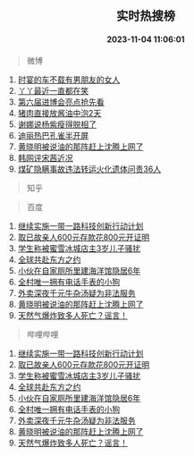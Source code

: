 <div align="center"><h2>实时热搜榜</h2><h4>2023-11-04 11:06:01</h4></div>

> 微博  

1. [时宴的车不载有男朋友的女人](https://s.weibo.com/weibo?q=%23%E6%97%B6%E5%AE%B4%E7%9A%84%E8%BD%A6%E4%B8%8D%E8%BD%BD%E6%9C%89%E7%94%B7%E6%9C%8B%E5%8F%8B%E7%9A%84%E5%A5%B3%E4%BA%BA%23&t=31&band_rank=1&Refer=top)<br />
2. [丫丫最近一直都在笑](https://s.weibo.com/weibo?q=%23%E4%B8%AB%E4%B8%AB%E6%9C%80%E8%BF%91%E4%B8%80%E7%9B%B4%E9%83%BD%E5%9C%A8%E7%AC%91%23&t=31&band_rank=2&Refer=top)<br />
3. [第六届进博会亮点抢先看](https://s.weibo.com/weibo?q=%23%E7%AC%AC%E5%85%AD%E5%B1%8A%E8%BF%9B%E5%8D%9A%E4%BC%9A%E4%BA%AE%E7%82%B9%E6%8A%A2%E5%85%88%E7%9C%8B%23&t=31&band_rank=3&Refer=top)<br />
4. [猪肉直接放酱油中泡2天](https://s.weibo.com/weibo?q=%E7%8C%AA%E8%82%89%E7%9B%B4%E6%8E%A5%E6%94%BE%E9%85%B1%E6%B2%B9%E4%B8%AD%E6%B3%A12%E5%A4%A9&t=31&band_rank=4&Refer=top)<br />
5. [谢娜说杨紫瘦得脱相了](https://s.weibo.com/weibo?q=%23%E8%B0%A2%E5%A8%9C%E8%AF%B4%E6%9D%A8%E7%B4%AB%E7%98%A6%E5%BE%97%E8%84%B1%E7%9B%B8%E4%BA%86%23&t=31&band_rank=5&Refer=top)<br />
6. [迪丽热巴孔雀半开屏](https://s.weibo.com/weibo?q=%23%E8%BF%AA%E4%B8%BD%E7%83%AD%E5%B7%B4%E5%AD%94%E9%9B%80%E5%8D%8A%E5%BC%80%E5%B1%8F%23&t=31&band_rank=6&Refer=top)<br />
7. [黄晓明被说油的那阵赶上沈腾上网了](https://s.weibo.com/weibo?q=%23%E9%BB%84%E6%99%93%E6%98%8E%E8%A2%AB%E8%AF%B4%E6%B2%B9%E7%9A%84%E9%82%A3%E9%98%B5%E8%B5%B6%E4%B8%8A%E6%B2%88%E8%85%BE%E4%B8%8A%E7%BD%91%E4%BA%86%23&t=31&band_rank=7&Refer=top)<br />
8. [韩网评宋茜近况](https://s.weibo.com/weibo?q=%23%E9%9F%A9%E7%BD%91%E8%AF%84%E5%AE%8B%E8%8C%9C%E8%BF%91%E5%86%B5%23&t=31&band_rank=8&Refer=top)<br />
9. [煤矿隐瞒事故违法转运火化遗体问责36人](https://s.weibo.com/weibo?q=%23%E7%85%A4%E7%9F%BF%E9%9A%90%E7%9E%92%E4%BA%8B%E6%95%85%E8%BF%9D%E6%B3%95%E8%BD%AC%E8%BF%90%E7%81%AB%E5%8C%96%E9%81%97%E4%BD%93%E9%97%AE%E8%B4%A336%E4%BA%BA%23&t=31&band_rank=9&Refer=top)<br />

> 知乎  


> 百度  

1. [继续实施一带一路科技创新行动计划](https://www.baidu.com/s?wd=%E7%BB%A7%E7%BB%AD%E5%AE%9E%E6%96%BD%E4%B8%80%E5%B8%A6%E4%B8%80%E8%B7%AF%E7%A7%91%E6%8A%80%E5%88%9B%E6%96%B0%E8%A1%8C%E5%8A%A8%E8%AE%A1%E5%88%92&sa=fyb_news&rsv_dl=fyb_news)<br />
2. [取已故亲人600元存款花800元开证明](https://www.baidu.com/s?wd=%E5%8F%96%E5%B7%B2%E6%95%85%E4%BA%B2%E4%BA%BA600%E5%85%83%E5%AD%98%E6%AC%BE%E8%8A%B1800%E5%85%83%E5%BC%80%E8%AF%81%E6%98%8E&sa=fyb_news&rsv_dl=fyb_news)<br />
3. [学生称被蜜雪冰城店主3岁儿子骚扰](https://www.baidu.com/s?wd=%E5%AD%A6%E7%94%9F%E7%A7%B0%E8%A2%AB%E8%9C%9C%E9%9B%AA%E5%86%B0%E5%9F%8E%E5%BA%97%E4%B8%BB3%E5%B2%81%E5%84%BF%E5%AD%90%E9%AA%9A%E6%89%B0&sa=fyb_news&rsv_dl=fyb_news)<br />
4. [全球共赴东方之约](https://www.baidu.com/s?wd=%E5%85%A8%E7%90%83%E5%85%B1%E8%B5%B4%E4%B8%9C%E6%96%B9%E4%B9%8B%E7%BA%A6&sa=fyb_news&rsv_dl=fyb_news)<br />
5. [小伙在自家厕所里建海洋馆隐居6年](https://www.baidu.com/s?wd=%E5%B0%8F%E4%BC%99%E5%9C%A8%E8%87%AA%E5%AE%B6%E5%8E%95%E6%89%80%E9%87%8C%E5%BB%BA%E6%B5%B7%E6%B4%8B%E9%A6%86%E9%9A%90%E5%B1%856%E5%B9%B4&sa=fyb_news&rsv_dl=fyb_news)<br />
6. [全村唯一拥有电话手表的小狗](https://www.baidu.com/s?wd=%E5%85%A8%E6%9D%91%E5%94%AF%E4%B8%80%E6%8B%A5%E6%9C%89%E7%94%B5%E8%AF%9D%E6%89%8B%E8%A1%A8%E7%9A%84%E5%B0%8F%E7%8B%97&sa=fyb_news&rsv_dl=fyb_news)<br />
7. [外卖深夜千元牛杂汤疑为非法服务](https://www.baidu.com/s?wd=%E5%A4%96%E5%8D%96%E6%B7%B1%E5%A4%9C%E5%8D%83%E5%85%83%E7%89%9B%E6%9D%82%E6%B1%A4%E7%96%91%E4%B8%BA%E9%9D%9E%E6%B3%95%E6%9C%8D%E5%8A%A1&sa=fyb_news&rsv_dl=fyb_news)<br />
8. [黄晓明被说油的那阵赶上沈腾上网了](https://www.baidu.com/s?wd=%E9%BB%84%E6%99%93%E6%98%8E%E8%A2%AB%E8%AF%B4%E6%B2%B9%E7%9A%84%E9%82%A3%E9%98%B5%E8%B5%B6%E4%B8%8A%E6%B2%88%E8%85%BE%E4%B8%8A%E7%BD%91%E4%BA%86&sa=fyb_news&rsv_dl=fyb_news)<br />
9. [天然气爆炸致多人死亡？谣言！](https://www.baidu.com/s?wd=%E5%A4%A9%E7%84%B6%E6%B0%94%E7%88%86%E7%82%B8%E8%87%B4%E5%A4%9A%E4%BA%BA%E6%AD%BB%E4%BA%A1%EF%BC%9F%E8%B0%A3%E8%A8%80%EF%BC%81&sa=fyb_news&rsv_dl=fyb_news)<br />

> 哔哩哔哩  

1. [继续实施一带一路科技创新行动计划](https://www.baidu.com/s?wd=%E7%BB%A7%E7%BB%AD%E5%AE%9E%E6%96%BD%E4%B8%80%E5%B8%A6%E4%B8%80%E8%B7%AF%E7%A7%91%E6%8A%80%E5%88%9B%E6%96%B0%E8%A1%8C%E5%8A%A8%E8%AE%A1%E5%88%92&sa=fyb_news&rsv_dl=fyb_news)<br />
2. [取已故亲人600元存款花800元开证明](https://www.baidu.com/s?wd=%E5%8F%96%E5%B7%B2%E6%95%85%E4%BA%B2%E4%BA%BA600%E5%85%83%E5%AD%98%E6%AC%BE%E8%8A%B1800%E5%85%83%E5%BC%80%E8%AF%81%E6%98%8E&sa=fyb_news&rsv_dl=fyb_news)<br />
3. [学生称被蜜雪冰城店主3岁儿子骚扰](https://www.baidu.com/s?wd=%E5%AD%A6%E7%94%9F%E7%A7%B0%E8%A2%AB%E8%9C%9C%E9%9B%AA%E5%86%B0%E5%9F%8E%E5%BA%97%E4%B8%BB3%E5%B2%81%E5%84%BF%E5%AD%90%E9%AA%9A%E6%89%B0&sa=fyb_news&rsv_dl=fyb_news)<br />
4. [全球共赴东方之约](https://www.baidu.com/s?wd=%E5%85%A8%E7%90%83%E5%85%B1%E8%B5%B4%E4%B8%9C%E6%96%B9%E4%B9%8B%E7%BA%A6&sa=fyb_news&rsv_dl=fyb_news)<br />
5. [小伙在自家厕所里建海洋馆隐居6年](https://www.baidu.com/s?wd=%E5%B0%8F%E4%BC%99%E5%9C%A8%E8%87%AA%E5%AE%B6%E5%8E%95%E6%89%80%E9%87%8C%E5%BB%BA%E6%B5%B7%E6%B4%8B%E9%A6%86%E9%9A%90%E5%B1%856%E5%B9%B4&sa=fyb_news&rsv_dl=fyb_news)<br />
6. [全村唯一拥有电话手表的小狗](https://www.baidu.com/s?wd=%E5%85%A8%E6%9D%91%E5%94%AF%E4%B8%80%E6%8B%A5%E6%9C%89%E7%94%B5%E8%AF%9D%E6%89%8B%E8%A1%A8%E7%9A%84%E5%B0%8F%E7%8B%97&sa=fyb_news&rsv_dl=fyb_news)<br />
7. [外卖深夜千元牛杂汤疑为非法服务](https://www.baidu.com/s?wd=%E5%A4%96%E5%8D%96%E6%B7%B1%E5%A4%9C%E5%8D%83%E5%85%83%E7%89%9B%E6%9D%82%E6%B1%A4%E7%96%91%E4%B8%BA%E9%9D%9E%E6%B3%95%E6%9C%8D%E5%8A%A1&sa=fyb_news&rsv_dl=fyb_news)<br />
8. [黄晓明被说油的那阵赶上沈腾上网了](https://www.baidu.com/s?wd=%E9%BB%84%E6%99%93%E6%98%8E%E8%A2%AB%E8%AF%B4%E6%B2%B9%E7%9A%84%E9%82%A3%E9%98%B5%E8%B5%B6%E4%B8%8A%E6%B2%88%E8%85%BE%E4%B8%8A%E7%BD%91%E4%BA%86&sa=fyb_news&rsv_dl=fyb_news)<br />
9. [天然气爆炸致多人死亡？谣言！](https://www.baidu.com/s?wd=%E5%A4%A9%E7%84%B6%E6%B0%94%E7%88%86%E7%82%B8%E8%87%B4%E5%A4%9A%E4%BA%BA%E6%AD%BB%E4%BA%A1%EF%BC%9F%E8%B0%A3%E8%A8%80%EF%BC%81&sa=fyb_news&rsv_dl=fyb_news)<br />
